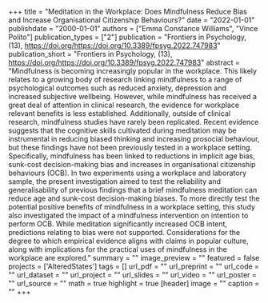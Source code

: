 +++
title = "Meditation in the Workplace: Does Mindfulness Reduce Bias and Increase Organisational Citizenship Behaviours?"
date = "2022-01-01"
publishdate = "2000-01-01"
authors = ["Emma Constance Williams", "Vince Polito"]
publication_types = ["2"]
publication = "Frontiers in Psychology, (13), https://doi.org/https://doi.org/10.3389/fpsyg.2022.747983"
publication_short = "Frontiers in Psychology, (13), https://doi.org/https://doi.org/10.3389/fpsyg.2022.747983"
abstract = "Mindfulness is becoming increasingly popular in the workplace. This likely relates to a growing body of research linking mindfulness to a range of psychological outcomes such as reduced anxiety, depression and increased subjective wellbeing. However, while mindfulness has received a great deal of attention in clinical research, the evidence for workplace relevant benefits is less established. Additionally, outside of clinical research, mindfulness studies have rarely been replicated. Recent evidence suggests that the cognitive skills cultivated during meditation may be instrumental in reducing biased thinking and increasing prosocial behaviour, but these findings have not been previously tested in a workplace setting. Specifically, mindfulness has been linked to reductions in implicit age bias, sunk-cost decision-making bias and increases in organisational citizenship behaviours (OCB). In two experiments using a workplace and laboratory sample, the present investigation aimed to test the reliability and generalisability of previous findings that a brief mindfulness meditation can reduce age and sunk-cost decision-making biases. To more directly test the potential positive benefits of mindfulness in a workplace setting, this study also investigated the impact of a mindfulness intervention on intention to perform OCB. While meditation significantly increased OCB intent, predictions relating to bias were not supported. Considerations for the degree to which empirical evidence aligns with claims in popular culture, along with implications for the practical uses of mindfulness in the workplace are explored."
summary = ""
image_preview = ""
featured = false
projects = ['AlteredStates']
tags = []
url_pdf = ""
url_preprint = ""
url_code = ""
url_dataset = ""
url_project = ""
url_slides = ""
url_video = ""
url_poster = ""
url_source = ""
math = true
highlight = true
[header]
image = ""
caption = ""
+++
